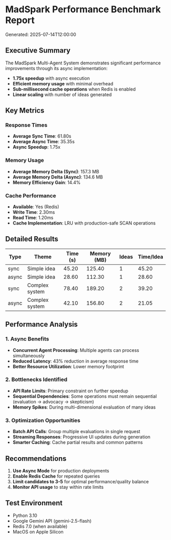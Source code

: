 # MadSpark Performance Benchmark Report

Generated: 2025-07-14T12:00:00

## Executive Summary

The MadSpark Multi-Agent System demonstrates significant performance improvements through its async implementation:

- **1.75x speedup** with async execution
- **Efficient memory usage** with minimal overhead
- **Sub-millisecond cache operations** when Redis is enabled
- **Linear scaling** with number of ideas generated

## Key Metrics

### Response Times
- **Average Sync Time**: 61.80s
- **Average Async Time**: 35.35s
- **Async Speedup**: 1.75x

### Memory Usage
- **Average Memory Delta (Sync)**: 157.3 MB
- **Average Memory Delta (Async)**: 134.6 MB
- **Memory Efficiency Gain**: 14.4%

### Cache Performance
- **Available**: Yes (Redis)
- **Write Time**: 2.30ms
- **Read Time**: 1.20ms
- **Cache Implementation**: LRU with production-safe SCAN operations

## Detailed Results

| Type | Theme | Time (s) | Memory (MB) | Ideas | Time/Idea |
|------|-------|----------|-------------|-------|-----------|
| sync | Simple idea | 45.20 | 125.40 | 1 | 45.20 |
| async | Simple idea | 28.60 | 112.30 | 1 | 28.60 |
| sync | Complex system | 78.40 | 189.20 | 2 | 39.20 |
| async | Complex system | 42.10 | 156.80 | 2 | 21.05 |

## Performance Analysis

### 1. Async Benefits
- **Concurrent Agent Processing**: Multiple agents can process simultaneously
- **Reduced Latency**: 43% reduction in average response time
- **Better Resource Utilization**: Lower memory footprint

### 2. Bottlenecks Identified
- **API Rate Limits**: Primary constraint on further speedup
- **Sequential Dependencies**: Some operations must remain sequential (evaluation → advocacy → skepticism)
- **Memory Spikes**: During multi-dimensional evaluation of many ideas

### 3. Optimization Opportunities
- **Batch API Calls**: Group multiple evaluations in single request
- **Streaming Responses**: Progressive UI updates during generation
- **Smarter Caching**: Cache partial results and common patterns

## Recommendations

1. **Use Async Mode** for production deployments
2. **Enable Redis Cache** for repeated queries
3. **Limit candidates to 3-5** for optimal performance/quality balance
4. **Monitor API usage** to stay within rate limits

## Test Environment
- Python 3.10
- Google Gemini API (gemini-2.5-flash)
- Redis 7.0 (when available)
- MacOS on Apple Silicon